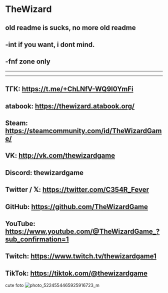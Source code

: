 # TheWizard
old readme is sucks, 
no more old readme
---------------------------------
-int if you want, i dont mind.
---------------------------------
-fnf zone only
---------------------------------
---------------------------------
---------------------------------
ТГК: https://t.me/+ChLNfV-WQ9I0YmFi
---------------------------------
atabook: https://thewizard.atabook.org/
---------------------------------
Steam: https://steamcommunity.com/id/TheWizardGame/
---------------------------------
VK: http://vk.com/thewizardgame
---------------------------------
Discord: thewizardgame
---------------------------------
Twitter / 𝕏: https://twitter.com/C354R_Fever
---------------------------------
GitHub: https://github.com/TheWizardGame
---------------------------------
YouTube: https://www.youtube.com/@TheWizardGame_?sub_confirmation=1
---------------------------------
Twitch: https://www.twitch.tv/thewizardgame1
---------------------------------
TikTok: https://tiktok.com/@thewizardgame
---------------------------------













cute foto
![photo_5224554465925916723_m](https://github.com/user-attachments/assets/b844e9c8-4851-4edd-a9b9-78b8b36816fe)

